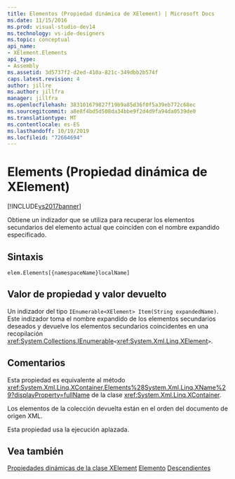 ```yaml
---
title: Elementos (Propiedad dinámica de XElement) | Microsoft Docs
ms.date: 11/15/2016
ms.prod: visual-studio-dev14
ms.technology: vs-ide-designers
ms.topic: conceptual
api_name:
- XElement.Elements
api_type:
- Assembly
ms.assetid: 3d5737f2-d2ed-410a-821c-349dbb2b574f
caps.latest.revision: 4
author: jillre
ms.author: jillfra
manager: jillfra
ms.openlocfilehash: 383101679827f19b9a85d36f0f5a39eb772c68ec
ms.sourcegitcommit: a8e8f4bd5d508da34bbe9f2d4d9fa94da0539de0
ms.translationtype: MT
ms.contentlocale: es-ES
ms.lasthandoff: 10/19/2019
ms.locfileid: "72664694"
---
```

# <a name="elements-xelement-dynamic-property"></a>Elements (Propiedad dinámica de XElement)
[!INCLUDE[vs2017banner](../includes/vs2017banner.md)]

Obtiene un indizador que se utiliza para recuperar los elementos secundarios del elemento actual que coinciden con el nombre expandido especificado.

## <a name="syntax"></a>Sintaxis

```
elem.Elements[{namespaceName}localName]
```

## <a name="property-valuereturn-value"></a>Valor de propiedad y valor devuelto
 Un indizador del tipo `IEnumerable<XElement> Item(String expandedName)`. Este indizador toma el nombre expandido de los elementos secundarios deseados y devuelve los elementos secundarios coincidentes en una recopilación <xref:System.Collections.IEnumerable>`<`<xref:System.Xml.Linq.XElement>`>`.

## <a name="remarks"></a>Comentarios
 Esta propiedad es equivalente al método <xref:System.Xml.Linq.XContainer.Elements%28System.Xml.Linq.XName%29?displayProperty=fullName> de la clase <xref:System.Xml.Linq.XContainer>.

 Los elementos de la colección devuelta están en el orden del documento de origen XML.

 Esta propiedad usa la ejecución aplazada.

## <a name="see-also"></a>Vea también
 [Propiedades dinámicas de la clase XElement](../designers/xelement-class-dynamic-properties.md) [Elemento](../designers/element-xelement-dynamic-property.md) [Descendientes](../designers/descendants-xelement-dynamic-property.md)
